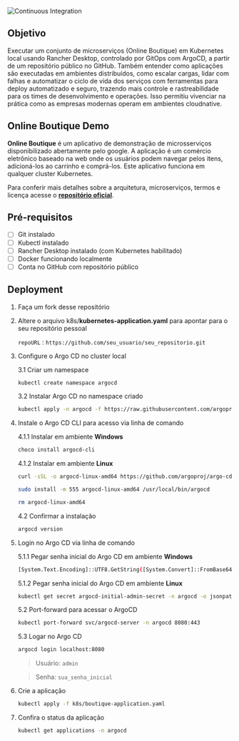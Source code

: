 <!-- <p align="center">
<img src="/src/frontend/static/icons/Hipster_HeroLogoMaroon.svg" width="300" alt="Online Boutique" />
</p> -->
![Continuous Integration](https://github.com/GoogleCloudPlatform/microservices-demo/workflows/Continuous%20Integration%20-%20Main/Release/badge.svg)

## Objetivo
Executar um conjunto de microserviços (Online Boutique) em Kubernetes local usando Rancher Desktop, controlado por GitOps com ArgoCD, a partir de um repositório público no GitHub. Também entender como aplicações são executadas em ambientes distribuídos, como escalar cargas, lidar com falhas e automatizar o ciclo de vida dos serviços com ferramentas para deploy automatizado e seguro, trazendo mais controle e rastreabilidade para os times de desenvolvimento e operações. Isso permitiu vivenciar na prática como as empresas modernas operam em ambientes cloudnative.

## Online Boutique Demo
**Online Boutique** é um aplicativo de demonstração de microsserviços disponibilizado abertamente pelo google. A aplicação é um comércio eletrônico baseado na web onde os usuários podem navegar pelos itens, adicioná-los ao carrinho e comprá-los. Este aplicativo funciona em qualquer cluster Kubernetes.

Para conferir mais detalhes sobre a arquitetura, microserviços, termos e licença acesse o [**repositório oficial**](https://github.com/GoogleCloudPlatform/microservices-demo/tree/main).

## Pré-requisitos
- [ ] Git instalado
- [ ] Kubectl instalado
- [ ] Rancher Desktop instalado (com Kubernetes habilitado)
- [ ] Docker funcionando localmente
- [ ] Conta no GitHub com repositório público

## Deployment
1. Faça um fork desse repositório

2. Altere o arquivo k8s/**kubernetes-application.yaml** para apontar para o seu repositório pessoal

    `repoURL` : `https://github.com/seu_usuario/seu_repositorio.git`

3. Configure o Argo CD no cluster local

    3.1 Criar um namespace
    ```sh
    kubectl create namespace argocd
    ```

    3.2 Instalar Argo CD no namespace criado
    ```sh
    kubectl apply -n argocd -f https://raw.githubusercontent.com/argoproj/argo-cd/stable/manifests/install.yaml
    ```

4. Instale o Argo CD CLI para acesso via linha de comando

    4.1.1 Instalar em ambiente **Windows**
    ```sh
    choco install argocd-cli
    ```

    4.1.2 Instalar em ambiente **Linux**
    ```sh
    curl -sSL -o argocd-linux-amd64 https://github.com/argoproj/argo-cd/releases/latest/download/argocd-linux-amd64

    sudo install -m 555 argocd-linux-amd64 /usr/local/bin/argocd

    rm argocd-linux-amd64
    ```

    4.2 Confirmar a instalação
    ```sh
    argocd version
    ```

5. Login no Argo CD via linha de comando

    5.1.1 Pegar senha inicial do Argo CD em ambiente **Windows**
    ```sh
    [System.Text.Encoding]::UTF8.GetString([System.Convert]::FromBase64String($(kubectl get secret argocd-initial-admin-secret -n argocd -o jsonpath="{.data.password}")))
    ```

    5.1.2 Pegar senha inicial do Argo CD em ambiente **Linux**
    ```sh
    kubectl get secret argocd-initial-admin-secret -n argocd -o jsonpath="{.data.password}" | base64 -d
    ```

    5.2 Port-forward para acessar o ArgoCD
    ```sh
    kubectl port-forward svc/argocd-server -n argocd 8080:443
    ```

    5.3 Logar no Argo CD
    ```sh
    argocd login localhost:8080
    ```
    > Usuário: `admin`

    > Senha: `sua_senha_inicial`

6. Crie a aplicação
    ```sh
    kubectl apply -f k8s/boutique-application.yaml
    ```

7. Confira o status da aplicação
    ```sh
    kubectl get applications -n argocd
    ```